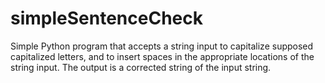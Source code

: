 # simpleSentenceCheck
Simple Python program that accepts a string input to capitalize supposed capitalized letters, and to insert spaces in the appropriate locations of the string input. The output is a corrected string of the input string.

